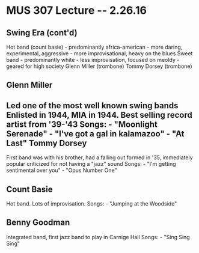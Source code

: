 MUS 307 Lecture -- 2.26.16
==
Swing Era (cont'd)
-
Hot band (count basie) 
	- predominantly africa-american
	- more daring, experimental, aggressive
	- more improvisational, heavy on the blues
Sweet band 
	- predominantly white
	- less improvisation, focused on meoldy
	- geared for high society
	Glenn Miller (trombone)
	Tommy Dorsey (trombone)

Glenn Miller
-
Led one of the most well known swing bands
Enlisted in 1944, MIA in 1944.
Best selling record artist from '39-'43
	Songs:
	- "Moonlight Serenade"
	- "I've got a gal in kalamazoo"
	- "At Last"
Tommy Dorsey
-
First band was with his brother, had a falling out
formed in '35, immediately popular
criticized for not having a "jazz" sound
	Songs:
	- "I'm getting sentimental over you"
	- "Opus Number One"

Count Basie
-
Hot band. Lots of improvisation.
	Songs:
	- "Jumping at the Woodside"

Benny Goodman
-
Integrated band, first jazz band to play in Carnige Hall
	Songs:
	- "Sing Sing Sing"


